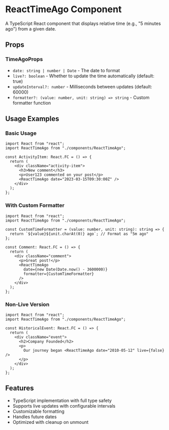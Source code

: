 # ReactTimeAgo Component

A TypeScript React component that displays relative time (e.g., "5 minutes ago") from a given date.

## Props

### TimeAgoProps

- `date: string | number | Date` - The date to format
- `live?: boolean` - Whether to update the time automatically (default: true)
- `updateInterval?: number` - Milliseconds between updates (default: 60000)
- `formatter?: (value: number, unit: string) => string` - Custom formatter function

## Usage Examples

### Basic Usage

```tsx
import React from "react";
import ReactTimeAgo from "./components/ReactTimeAgo";

const ActivityItem: React.FC = () => {
  return (
    <div className="activity-item">
      <h3>New comment</h3>
      <p>User123 commented on your post</p>
      <ReactTimeAgo date="2023-03-15T09:30:00Z" />
    </div>
  );
};
```

### With Custom Formatter

```tsx
import React from "react";
import ReactTimeAgo from "./components/ReactTimeAgo";

const CustomTimeFormatter = (value: number, unit: string): string => {
  return `${value}${unit.charAt(0)} ago`; // Format as "5m ago"
};

const Comment: React.FC = () => {
  return (
    <div className="comment">
      <p>Great post!</p>
      <ReactTimeAgo
        date={new Date(Date.now() - 3600000)}
        formatter={CustomTimeFormatter}
      />
    </div>
  );
};
```

### Non-Live Version

```tsx
import React from "react";
import ReactTimeAgo from "./components/ReactTimeAgo";

const HistoricalEvent: React.FC = () => {
  return (
    <div className="event">
      <h2>Company Founded</h2>
      <p>
        Our journey began <ReactTimeAgo date="2010-05-12" live={false} />
      </p>
    </div>
  );
};
```

## Features

- TypeScript implementation with full type safety
- Supports live updates with configurable intervals
- Customizable formatting
- Handles future dates
- Optimized with cleanup on unmount

